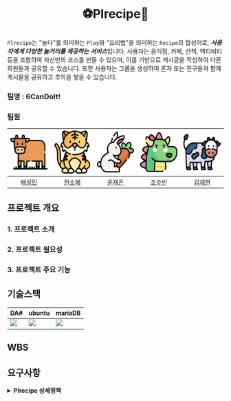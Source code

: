 # <p align="center">⚽Plrecipe📜</p>

<p align="center"></p>

 `Plrecipe`는 "놀다"를 의미하는 `Play`와 "요리법"을 의미하는 `Recipe`의 합성어로, <strong><em>사용자에게 다양한 놀거리를 제공하는 서비스</em></strong>입니다. 사용자는 음식점, 카페, 산책, 액티비티 등을 조합하여 자신만의 코스를 만들 수 있으며, 이를 기반으로 게시글을 작성하여 다른 회원들과 공유할 수 있습니다. 또한 사용자는 그룹을 생성하여 혼자 또는 친구들과 함께 게시물을 공유하고 추억을 쌓을 수 있습니다. 

###  팀명 : 6CanDoIt!

###  팀원

<div align="center">
 
|<img src="https://github.com/6candoit/Plrecipe/blob/abe45853ca17dede0881dbf0212ea25d74834bac/PNG/cow1.png" height="100">|<img src="https://github.com/6candoit/Plrecipe/blob/abe45853ca17dede0881dbf0212ea25d74834bac/PNG/tiger.png" height="100">|<img src="https://github.com/6candoit/Plrecipe/blob/abe45853ca17dede0881dbf0212ea25d74834bac/PNG/bunny.png" height="100">|<img src="https://github.com/6candoit/Plrecipe/blob/abe45853ca17dede0881dbf0212ea25d74834bac/PNG/dragon.png" height="100">|<img src="https://github.com/6candoit/Plrecipe/blob/abe45853ca17dede0881dbf0212ea25d74834bac/PNG/cow2.png" height="100">|
|:---:|:---:|:---:|:---:|:---:|
| [배성민](https://github.com/mini-xi) | [한소혜](https://github.com/Sosohy) | [윤재은](https://github.com/yunjaeeun) | [조수빈](https://github.com/chosoobin37) | [김재현](https://github.com/jaehyeon-SMU) |
</div>

## 프로젝트 개요

### 1. 프로젝트 소개


### 2. 프로젝트 필요성






</aside>

### 3. 프로젝트 주요 기능



## 기술스택
<div align="center">

|DA#|ubuntu|mariaDB|
|---|---|---|
|<img src="https://github.com/beyond-sw-camp/be04-1st-4goda-vite/blob/main/PNG/Readme/da%23.png" height="100" />|<img src="https://github.com/beyond-sw-camp/be04-1st-4goda-vite/blob/main/PNG/Readme/ubuntu.png" height="100" />|<img src="https://github.com/beyond-sw-camp/be04-1st-4goda-vite/blob/main/PNG/Readme/mariadb.png" height="100" />|   

</div>

## WBS

<p align="center"></p>

## 요구사항
<details>
<summary><b>Plrecipe 상세정책</b></summary>
    
- 회원등급 관련
   
    
- 운영자 권한

    
- 회원 권한

    
</details>

